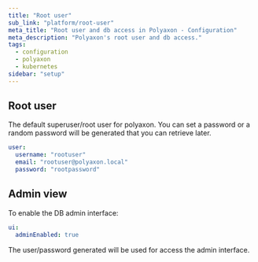 ```yaml
---
title: "Root user"
sub_link: "platform/root-user"
meta_title: "Root user and db access in Polyaxon - Configuration"
meta_description: "Polyaxon's root user and db access."
tags:
  - configuration
  - polyaxon
  - kubernetes
sidebar: "setup"
---
```


## Root user

The default superuser/root user for polyaxon.
You can set a password or a random password will be generated that you can retrieve later.

```yaml
user:
  username: "rootuser"
  email: "rootuser@polyaxon.local"
  password: "rootpassword"
```

## Admin view

To enable the DB admin interface:

```yaml
ui:
  adminEnabled: true
```

The user/password generated will be used for access the admin interface.
